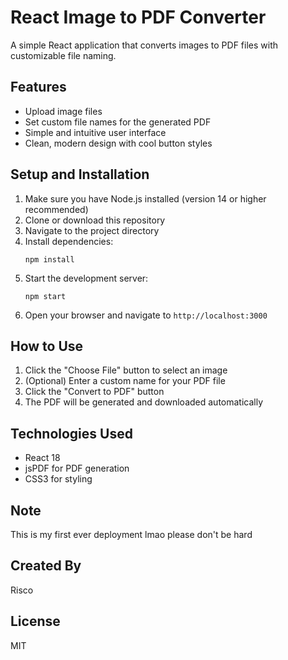 # React Image to PDF Converter

A simple React application that converts images to PDF files with customizable file naming.

## Features

- Upload image files
- Set custom file names for the generated PDF
- Simple and intuitive user interface
- Clean, modern design with cool button styles

## Setup and Installation

1. Make sure you have Node.js installed (version 14 or higher recommended)
2. Clone or download this repository
3. Navigate to the project directory
4. Install dependencies:
   ```
   npm install
   ```
5. Start the development server:
   ```
   npm start
   ```
6. Open your browser and navigate to `http://localhost:3000`

## How to Use

1. Click the "Choose File" button to select an image
2. (Optional) Enter a custom name for your PDF file
3. Click the "Convert to PDF" button
4. The PDF will be generated and downloaded automatically

## Technologies Used

- React 18
- jsPDF for PDF generation
- CSS3 for styling

## Note

This is my first ever deployment lmao please don't be hard

## Created By

Risco

## License

MIT